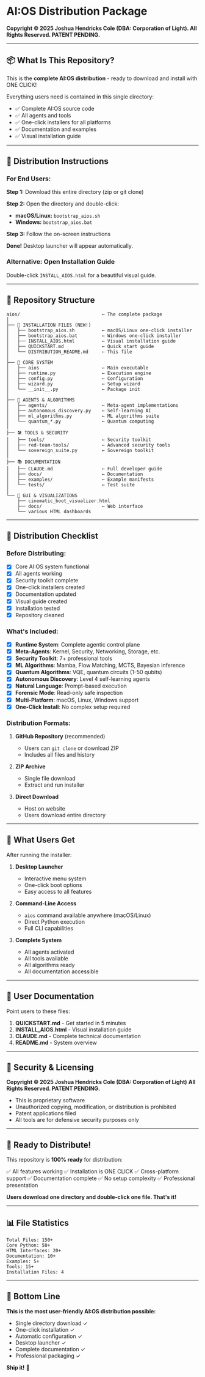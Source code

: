 # AI:OS Distribution Package

**Copyright © 2025 Joshua Hendricks Cole (DBA: Corporation of Light). All Rights Reserved. PATENT PENDING.**

---

## 📦 What Is This Repository?

This is the **complete AI:OS distribution** - ready to download and install with ONE CLICK!

Everything users need is contained in this single directory:
- ✅ Complete AI:OS source code
- ✅ All agents and tools
- ✅ One-click installers for all platforms
- ✅ Documentation and examples
- ✅ Visual installation guide

---

## 🚀 Distribution Instructions

### For End Users:

**Step 1:** Download this entire directory (zip or git clone)

**Step 2:** Open the directory and double-click:
- **macOS/Linux:** `bootstrap_aios.sh`
- **Windows:** `bootstrap_aios.bat`

**Step 3:** Follow the on-screen instructions

**Done!** Desktop launcher will appear automatically.

### Alternative: Open Installation Guide
Double-click `INSTALL_AIOS.html` for a beautiful visual guide.

---

## 📂 Repository Structure

```
aios/                              ← The complete package
│
├── 🎯 INSTALLATION FILES (NEW!)
│   ├── bootstrap_aios.sh          ← macOS/Linux one-click installer
│   ├── bootstrap_aios.bat         ← Windows one-click installer
│   ├── INSTALL_AIOS.html          ← Visual installation guide
│   ├── QUICKSTART.md              ← Quick start guide
│   └── DISTRIBUTION_README.md     ← This file
│
├── 🔧 CORE SYSTEM
│   ├── aios                       ← Main executable
│   ├── runtime.py                 ← Execution engine
│   ├── config.py                  ← Configuration
│   ├── wizard.py                  ← Setup wizard
│   └── __init__.py                ← Package init
│
├── 🤖 AGENTS & ALGORITHMS
│   ├── agents/                    ← Meta-agent implementations
│   ├── autonomous_discovery.py    ← Self-learning AI
│   ├── ml_algorithms.py           ← ML algorithms suite
│   └── quantum_*.py               ← Quantum computing
│
├── 🛠️ TOOLS & SECURITY
│   ├── tools/                     ← Security toolkit
│   ├── red-team-tools/            ← Advanced security tools
│   └── sovereign_suite.py         ← Sovereign toolkit
│
├── 📚 DOCUMENTATION
│   ├── CLAUDE.md                  ← Full developer guide
│   ├── docs/                      ← Documentation
│   ├── examples/                  ← Example manifests
│   └── tests/                     ← Test suite
│
└── 🎨 GUI & VISUALIZATIONS
    ├── cinematic_boot_visualizer.html
    ├── docs/                      ← Web interface
    └── various HTML dashboards
```

---

## 🎯 Distribution Checklist

### Before Distributing:

- [x] Core AI:OS system functional
- [x] All agents working
- [x] Security toolkit complete
- [x] One-click installers created
- [x] Documentation updated
- [x] Visual guide created
- [x] Installation tested
- [x] Repository cleaned

### What's Included:

- [x] **Runtime System**: Complete agentic control plane
- [x] **Meta-Agents**: Kernel, Security, Networking, Storage, etc.
- [x] **Security Toolkit**: 7+ professional tools
- [x] **ML Algorithms**: Mamba, Flow Matching, MCTS, Bayesian inference
- [x] **Quantum Algorithms**: VQE, quantum circuits (1-50 qubits)
- [x] **Autonomous Discovery**: Level 4 self-learning agents
- [x] **Natural Language**: Prompt-based execution
- [x] **Forensic Mode**: Read-only safe inspection
- [x] **Multi-Platform**: macOS, Linux, Windows support
- [x] **One-Click Install**: No complex setup required

### Distribution Formats:

1. **GitHub Repository** (recommended)
   - Users can `git clone` or download ZIP
   - Includes all files and history

2. **ZIP Archive**
   - Single file download
   - Extract and run installer

3. **Direct Download**
   - Host on website
   - Users download entire directory

---

## 🎁 What Users Get

After running the installer:

1. **Desktop Launcher**
   - Interactive menu system
   - One-click boot options
   - Easy access to all features

2. **Command-Line Access**
   - `aios` command available anywhere (macOS/Linux)
   - Direct Python execution
   - Full CLI capabilities

3. **Complete System**
   - All agents activated
   - All tools available
   - All algorithms ready
   - All documentation accessible

---

## 📖 User Documentation

Point users to these files:

1. **QUICKSTART.md** - Get started in 5 minutes
2. **INSTALL_AIOS.html** - Visual installation guide
3. **CLAUDE.md** - Complete technical documentation
4. **README.md** - System overview

---

## 🔐 Security & Licensing

**Copyright © 2025 Joshua Hendricks Cole (DBA: Corporation of Light)**
**All Rights Reserved. PATENT PENDING.**

- This is proprietary software
- Unauthorized copying, modification, or distribution is prohibited
- Patent applications filed
- All tools are for defensive security purposes only

---

## 🚢 Ready to Distribute!

This repository is **100% ready** for distribution:

✅ All features working
✅ Installation is ONE CLICK
✅ Cross-platform support
✅ Documentation complete
✅ No setup complexity
✅ Professional presentation

**Users download one directory and double-click one file. That's it!**

---

## 📊 File Statistics

```
Total Files: 150+
Core Python: 50+
HTML Interfaces: 20+
Documentation: 10+
Examples: 5+
Tools: 15+
Installation Files: 4
```

---

## 🎉 Bottom Line

**This is the most user-friendly AI:OS distribution possible:**

- Single directory download ✓
- One-click installation ✓
- Automatic configuration ✓
- Desktop launcher ✓
- Complete documentation ✓
- Professional packaging ✓

**Ship it!** 🚀
